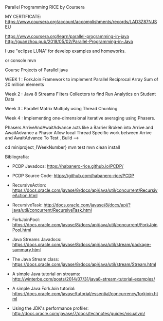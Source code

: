 Parallel Programming RICE by Coursera

MY CERTIFICATE: https://www.coursera.org/account/accomplishments/records/LAD3Z87NJSEU

https://www.coursera.org/learn/parallel-programming-in-java
http://guanzhou.pub/2018/05/02/Parallel-Programming-in-Java

I use "eclipse LUNA" for develop examples and homeworks.

or console mvn

Course Projects of Parallel java

WEEK 1 : ForkJoin Framework to implement Parallel Reciprocal Array Sum of 20 million elements

Week 2 : Java 8 Streams Filters Collectors to find Run Analytics on Student Data

Week 3 : Parallel Matrix Multiply using Thread Chunking

Week 4 : Implementing one-dimensional iterative averaging using Phasers.

Phasers ArriveAndAwaitAdvance acts like a Barrier 
Broken into Arrive and AwaitAdvance a Phasor Allow local Thread Specific work between
Arrive and AwaitAdvance
To Test , Build -->

cd miniproject_{WeekNumber}
mvn test
mvn clean install


Bibliografia:

- PCDP Javadocs: https://habanero-rice.github.io/PCDP/

- PCDP Source Code: https://github.com/habanero-rice/PCDP

- RecursiveAction: https://docs.oracle.com/javase/8/docs/api/java/util/concurrent/RecursiveAction.html

- RecursiveTask: http://docs.oracle.com/javase/8/docs/api/?java/util/concurrent/RecursiveTask.html

- ForkJoinPool: https://docs.oracle.com/javase/8/docs/api/java/util/concurrent/ForkJoinPool.html

- Java Streams Javadocs: https://docs.oracle.com/javase/8/docs/api/java/util/stream/package-summary.html

- The Java Stream class: https://docs.oracle.com/javase/8/docs/api/java/util/stream/Stream.html

- A simple Java tutorial on streams: http://winterbe.com/posts/2014/07/31/java8-stream-tutorial-examples/

- A simple Java ForkJoin tutorial: https://docs.oracle.com/javase/tutorial/essential/concurrency/forkjoin.html

- Using the JDK's performance profiler: http://docs.oracle.com/javase/7/docs/technotes/guides/visualvm/


